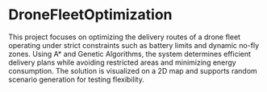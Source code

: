 # DroneFleetOptimization
This project focuses on optimizing the delivery routes of a drone fleet operating under strict constraints such as battery limits and dynamic no-fly zones. Using A* and Genetic Algorithms, the system determines efficient delivery plans while avoiding restricted areas and minimizing energy consumption. The solution is visualized on a 2D map and supports random scenario generation for testing flexibility.
